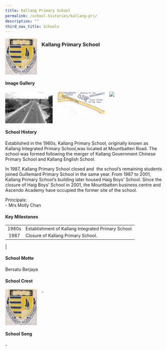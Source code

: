 ```yaml
---
title: Kallang Primary School
permalink: /school-histories/kallang-pri/
description: ""
third_nav_title: Schools
---
```

<img src="/images/kallangpri1.png" style="width:20%;margin-right:15px;" align = "left">

### **Kallang Primary School**

<br clear="left">

#### **Image Gallery**

<p><a href="https://staging.d1yxymztqoj7qn.amplifyapp.com/images/pic.jpg">  
<img src="/images/kallangpri2.jpg" style="width:30%;margin-right:15px;" align = "left">
</a></p>

<p><a href="https://staging.d1yxymztqoj7qn.amplifyapp.com/images/pic.jpg">  
<img src="/images/kallangpri3.jpg" style="width:30%;margin-right:15px;" align = "left">
</a></p>

<p><a href="https://staging.d1yxymztqoj7qn.amplifyapp.com/images/pic.jpg">  
<img src="/images/pic.jpg" style="width:30%;margin-right:15px;" align = "left">
</a></p>

<br clear="left">

#### **School History**
Established in the 1960s, Kallang Primary School, originally known as Kallang Integrated Primary School,was located at Mountbatten Road. The school was formed following the merger of Kallang Government Chinese Primary School and Kallang English School.  
  
In 1987, Kallang Primary School closed and  the school’s remaining students joined Guillemard Primary School in the same year. From 1987 to 2001, Kallang Primary School’s building later housed Haig Boys’ School. Since the closure of Haig Boys’ School in 2001, the Mountbatten business centre and Ascendo Academy have occupied the former site of the school.   
  
Principals:<br>
\- Mrs Molly Chan 

#### **Key Milestones**

|  |  |
|:---:|---|
| 1960s | Establishment of Kallang Integrated Primary School. |
| 1987 | Closure of Kallang Primary School. |
|

#### **School Motto**
Bersatu Berjaya

#### **School Crest**
<img src="/images/kallangpri1.png" style="width:20%;margin-right:15px;" align = "left">

\-

<br clear="left">

#### **School Song**
\-